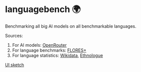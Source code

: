 # languagebench 🌍

Benchmarking all big AI models on all benchmarkable languages.

Sources:

1. For AI models: [OpenRouter](https://openrouter.ai/)
2. For language benchmarks: [FLORES+](https://github.com/openlanguagedata/flores)
3. For language statistics: [Wikidata](https://gist.github.com/unhammer/3e8f2e0f79972bf5008a4c970081502d), [Ethnologue](https://www.ethnologue.com/browse/names/)

[UI sketch](https://www.tldraw.com/ro/5YkWi9dfBixOkQ4FV23zA?d=v192.-1.2090.1569.page)
